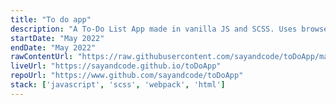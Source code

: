 ```yaml
---
title: "To do app"
description: "A To-Do List App made in vanilla JS and SCSS. Uses browser localStorage API"
startDate: "May 2022"
endDate: "May 2022"
rawContentUrl: "https://raw.githubusercontent.com/sayandcode/toDoApp/main"
liveUrl: "https://sayandcode.github.io/toDoApp"
repoUrl: "https://www.github.com/sayandcode/toDoApp"
stack: ['javascript', 'scss', 'webpack', 'html']
---
```

